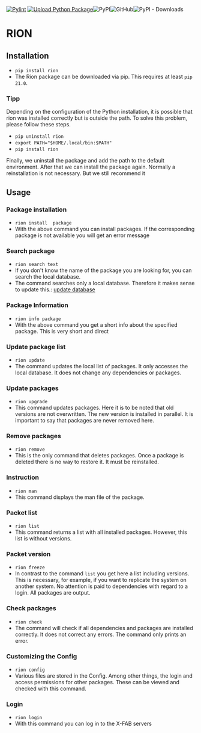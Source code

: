 [![Pylint](https://github.com/Riffecs/rion/actions/workflows/pylint.yml/badge.svg)](https://github.com/Riffecs/rion/actions/workflows/pylint.yml)
[![Upload Python Package](https://github.com/Riffecs/rion/actions/workflows/pypi.yml/badge.svg)](https://github.com/Riffecs/rion/actions/workflows/pypi.yml)![PyPI](https://img.shields.io/pypi/v/rion?color=green)![GitHub](https://img.shields.io/github/license/Riffecs/rion)![PyPI - Downloads](https://img.shields.io/pypi/dm/rion)

# RION

## Installation
- ```pip install rion```
- The Rion package can be downloaded via pip. This requires at least ``pip 21.0``.
### Tipp
Depending on the configuration of the Python installation, it is possible that rion was installed correctly but is outside the path. To solve this problem, please follow these steps.

- ```pip uninstall rion```
- ```export PATH="$HOME/.local/bin:$PATH"```
- ```pip install rion```

Finally, we uninstall the package and add the path to the default environment. After that we can install the package again. Normally a reinstallation is not necessary. But we still recommend it

## Usage

### Package installation
- ``rion install  package``
- With the above command you can install packages. If the corresponding package is not available you will get an error message 

### Search package
- ``rion search text``
- If you don't know the name of the package you are looking for, you can search the local database.
- The command searches only a local database. Therefore it makes sense to update this.: [update database](https://github.com/Riffecs/rion#update-package-list)

### Package Information
- ```rion info package``` 
- With the above command you get a short info about the specified package. This is very short and direct

### Update package list
- ```rion update ```
- The command updates the local list of packages. It only accesses the local database. It does not change any dependencies or packages.

### Update packages
- ```rion upgrade ```
- This command updates packages. Here it is to be noted that old versions are not overwritten. The new version is installed in parallel. It is important to say that packages are never removed here.

### Remove packages
- ```rion remove ```
- This is the only command that deletes packages. Once a package is deleted there is no way to restore it. It must be reinstalled.

### Instruction
- ``rion man``
-  This command displays the man file of the package. 

### Packet list
- ```rion list ```
- This command returns a list with all installed packages. However, this list is without versions.


### Packet version
- ```rion freeze ```
- In contrast to the command ``list`` you get here a list including versions. This is necessary, for example, if you want to replicate the system on another system. No attention is paid to dependencies with regard to a login. All packages are output.

### Check packages
- ``rion check``
- The command will check if all dependencies and packages are installed correctly. It does not correct any errors. The command only prints an error. 

### Customizing the Config 
- ``rion config``
- Various files are stored in the Config. Among other things, the login and access permissions for other packages. These can be viewed and checked with this command.

### Login
- ``rion login``
- With this command you can log in to the X-FAB servers
